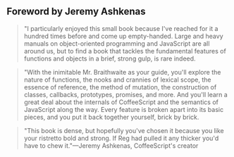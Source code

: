 ## Foreword by Jeremy Ashkenas

> "I particularly enjoyed this small book because I've reached for it a hundred times before and come up empty-handed. Large and heavy manuals on object-oriented programming and JavaScript are all around us, but to find a book that tackles the fundamental features of functions and objects in a brief, strong gulp, is rare indeed.

> "With the inimitable Mr. Braithwaite as your guide, you'll explore the nature of functions, the nooks and crannies of lexical scope, the essence of reference, the method of mutation, the construction of classes, callbacks, prototypes, promises, and more. And you'll learn a great deal about the internals of CoffeeScript and the semantics of JavaScript along the way. Every feature is broken apart into its basic pieces, and you put it back together yourself, brick by brick.

> "This book is dense, but hopefully you've chosen it because you like your ristretto bold and strong. If Reg had pulled it any thicker you'd have to chew it."—Jeremy Ashkenas, CoffeeScript's creator